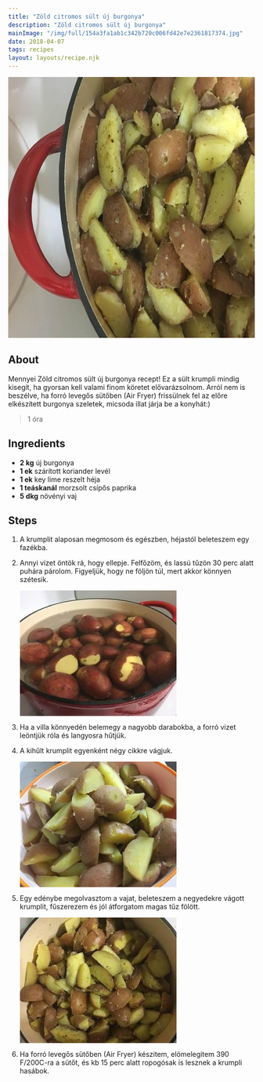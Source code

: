 ```yaml
---
title: "Zöld citromos sült új burgonya"
description: "Zöld citromos sült új burgonya"
mainImage: "/img/full/154a3fa1ab1c342b720c006fd42e7e2361817374.jpg"
date: 2018-04-07
tags: recipes
layout: layouts/recipe.njk
---
```

                            
<p align="center"><a href="https://cookpad.com/hu/receptek/4713887-zold-citromos-sult-uj-burgonya" rel="Recipe source page"><img width="751" height="532" src="/img/full/154a3fa1ab1c342b720c006fd42e7e2361817374.jpg"/></a></p>

## About
Mennyei Zöld citromos sült új burgonya recept! Ez a sült krumpli mindig kisegít, ha gyorsan kell valami finom köretet elővarázsolnom. Arról nem is beszélve, ha forró levegős sütőben (Air Fryer) frissülnek fel az előre elkészített burgonya szeletek, micsoda illat járja be a konyhát:)

> 1 óra 

## Ingredients
* **2 kg** új burgonya
* **1 ek** szárított koriander levél
* **1 ek** key lime reszelt héja
* **1 teáskanál** morzsolt csípős paprika
* **5 dkg** növényi vaj

## Steps

1. A krumplit alaposan megmosom és egészben, héjastól beleteszem egy fazékba.
 
    <div style="clear: both"/>

2. Annyi vizet öntök rá, hogy ellepje. Felfőzöm, és lassú tűzön 30 perc alatt puhára párolom. Figyeljük, hogy ne följön túl, mert akkor könnyen szétesik.
 
    <p><img width="320" height="256" align="left" src="/img/full/48af489be60e4d19b9ff6ee9fa5299eef94ff1bf.jpg"/></p><div style="clear: both"/>

3. Ha a villa könnyedén belemegy a nagyobb darabokba, a forró vizet leöntjük róla és langyosra hűtjük.
 
    <div style="clear: both"/>

4. A kihűlt krumplit egyenként négy cikkre vágjuk.
 
    <p><img width="320" height="256" align="left" src="/img/full/e637c3db33142e1c9ec3dedd4811f42ade9fca82.jpg"/></p><div style="clear: both"/>

5. Egy edénybe megolvasztom a vajat, beleteszem a negyedekre vágott krumplit, fűszerezem és jól átforgatom magas tűz fölött.
 
    <p><img width="320" height="256" align="left" src="/img/full/e6b87e11ccf8d32400363270931a93a402a6cb47.jpg"/></p><div style="clear: both"/>

6. Ha forró levegős sütőben (Air Fryer) készitem, elömelegitem 390 F/200C-ra a sütőt, és kb 15 perc alatt ropogósak is lesznek a krumpli hasábok.
 
    <div style="clear: both"/>

